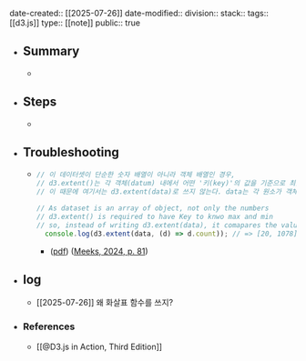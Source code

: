 date-created:: [[2025-07-26]]
date-modified::
division:: 
stack::
tags:: [[d3.js]]
type:: [[note]]
public:: true

- ## Summary
	-
- ## Steps
	-
- ## Troubleshooting
	- ```js
	  // 이 데이터셋이 단순한 숫자 배열이 아니라 객체 배열인 경우,
	  // d3.extent()는 각 객체(datum) 내에서 어떤 '키(key)'의 값을 기준으로 최솟값과 최댓값을 찾을지 알아야 한다.
	  // 이 때문에 여기서는 d3.extent(data)로 쓰지 않는다. data는 각 원소가 객체인 배열 객체이기 때문이다.
	  
	  // As dataset is an array of object, not only the numbers
	  // d3.extent() is required to have Key to knwo max and min
	  // so, instead of writing d3.extent(data), it comapares the values under the key, "count" 
	    console.log(d3.extent(data, (d) => d.count)); // => [20, 1078]
	  ```
		- ([pdf](zotero://open-pdf/library/items/FGBNWKIT?page=107&annotation=PQQGH93C)) ([Meeks, 2024, p. 81](zotero://select/library/items/VHTGXJRT))
- ## log
	- [[2025-07-26]] 왜 화살표 함수를 쓰지?
- ### References
	- [[@D3.js in Action, Third Edition]]
